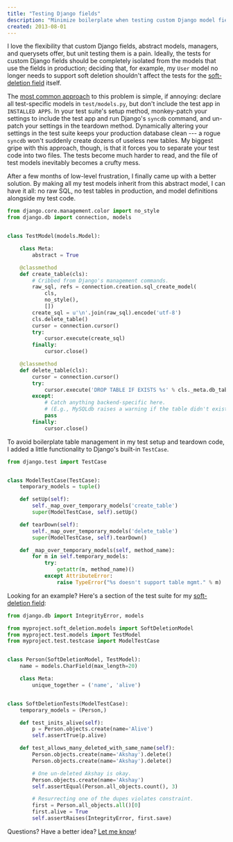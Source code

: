 ```yaml
---
title: "Testing Django fields"
description: "Minimize boilerplate when testing custom Django model fields."
created: 2013-08-01
---
```


I love the flexibility that custom Django fields, abstract models, managers,
and querysets offer, but unit testing them is a pain. Ideally, the tests for
custom Django fields should be completely isolated from the models that use the
fields in production; deciding that, for example, my ``User`` model no longer
needs to support soft deletion shouldn't affect the tests for the [soft-deletion
field][] itself.

The [most common approach][so] to this problem is simple, if annoying: declare
all test-specific models in ``test/models.py``, but don't include the test app
in ``INSTALLED APPS``. In your test suite's setup method, monkey-patch your
settings to include the test app and run Django's ``syncdb`` command, and
un-patch your settings in the teardown method. Dynamically altering your
settings in the test suite keeps your production database clean --- a rogue
``syncdb`` won't suddenly create dozens of useless new tables. My biggest gripe
with this approach, though, is that it forces you to separate your test code
into two files. The tests become much harder to read, and the file of test
models inevitably becomes a crufty mess.

After a few months of low-level frustration, I finally came up with a better
solution. By making all my test models inherit from this abstract model, I can
have it all: no raw SQL, no test tables in production, and model definitions
alongside my test code.

```python
from django.core.management.color import no_style
from django.db import connection, models


class TestModel(models.Model):

    class Meta:
        abstract = True

    @classmethod
    def create_table(cls):
        # Cribbed from Django's management commands.
        raw_sql, refs = connection.creation.sql_create_model(
            cls,
            no_style(),
            [])
        create_sql = u'\n'.join(raw_sql).encode('utf-8')
        cls.delete_table()
        cursor = connection.cursor()
        try:
            cursor.execute(create_sql)
        finally:
            cursor.close()

    @classmethod
    def delete_table(cls):
        cursor = connection.cursor()
        try:
            cursor.execute('DROP TABLE IF EXISTS %s' % cls._meta.db_table)
        except:
            # Catch anything backend-specific here.
            # (E.g., MySQLdb raises a warning if the table didn't exist.)
            pass
        finally:
            cursor.close()
```

To avoid boilerplate table management in my test setup and teardown code, I
added a little functionality to Django's built-in ``TestCase``.

```python
from django.test import TestCase


class ModelTestCase(TestCase):
    temporary_models = tuple()

    def setUp(self):
        self._map_over_temporary_models('create_table')
        super(ModelTestCase, self).setUp()

    def tearDown(self):
        self._map_over_temporary_models('delete_table')
        super(ModelTestCase, self).tearDown()

    def _map_over_temporary_models(self, method_name):
        for m in self.temporary_models:
            try:
                getattr(m, method_name)()
            except AttributeError:
                raise TypeError("%s doesn't support table mgmt." % m)
```

Looking for an example? Here's a section of the test suite for my
[soft-deletion field][]:

```python
from django.db import IntegrityError, models

from myproject.soft_deletion.models import SoftDeletionModel
from myproject.test.models import TestModel
from myproject.test.testcase import ModelTestCase


class Person(SoftDeletionModel, TestModel):
    name = models.CharField(max_length=20)

    class Meta:
        unique_together = ('name', 'alive')


class SoftDeletionTests(ModelTestCase):
    temporary_models = (Person,)

    def test_inits_alive(self):
        p = Person.objects.create(name='Alive')
        self.assertTrue(p.alive)

    def test_allows_many_deleted_with_same_name(self):
        Person.objects.create(name='Akshay').delete()
        Person.objects.create(name='Akshay').delete()

        # One un-deleted Akshay is okay.
        Person.objects.create(name='Akshay')
        self.assertEqual(Person.all_objects.count(), 3)

        # Resurrecting one of the dupes violates constraint.
        first = Person.all_objects.all()[0]
        first.alive = True
        self.assertRaises(IntegrityError, first.save)
```

Questions? Have a better idea? [Let me know](mailto:akshay@akshayshah.org)!

[so]: http://stackoverflow.com/questions/502916/django-how-to-create-a-model-dynamically-just-for-testing
[soft-deletion field]: /soft-deletion-in-django
